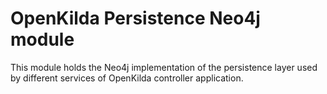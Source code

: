 # OpenKilda Persistence Neo4j module

This module holds the Neo4j implementation of the persistence layer used by different services of OpenKilda controller application.
